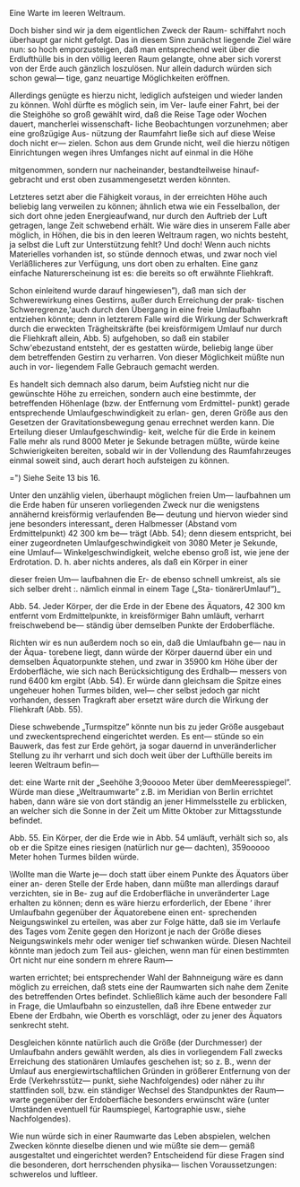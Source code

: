 Eine Warte im leeren Weltraum.

Doch bisher sind wir ja dem eigentlichen Zweck der Raum-
schiffahrt noch überhaupt gar nicht gefolgt. Das in diesem Sinn
zunächst liegende Ziel wäre nun: so hoch emporzusteigen, daß
man entsprechend weit über die Erdlufthülle bis in den völlig
leeren Raum gelangte, ohne aber sich vorerst von der Erde auch
gänzlich loszulösen. Nur allein dadurch würden sich schon gewal—
tige, ganz neuartige Möglichkeiten eröffnen.

Allerdings genügte es hierzu nicht, lediglich aufsteigen und
wieder landen zu können. Wohl dürfte es möglich sein, im Ver-
laufe einer Fahrt, bei der die Steighöhe so groß gewählt wird,
daß die Reise Tage oder Wochen dauert, mancherlei wissenschaft-
liche Beobachtungen vorzunehmen; aber eine großzügige Aus-
nützung der Raumfahrt ließe sich auf diese Weise doch nicht er—
zielen. Schon aus dem Grunde nicht, weil die hierzu nötigen
Einrichtungen wegen ihres Umfanges nicht auf einmal in die Höhe

mitgenommen, sondern nur nacheinander, bestandteilweise hinauf-
gebracht und erst oben zusammengesetzt werden könnten.

Letzteres setzt aber die Fähigkeit voraus, in der erreichten
Höhe auch beliebig lang verweilen zu können; ähnlich etwa
wie ein Fesselballon, der sich dort ohne jeden Energieaufwand,
nur durch den Auftrieb der Luft getragen, lange Zeit schwebend
erhält. Wie wäre dies in unserem Falle aber möglich, in Höhen,
die bis in den leeren Weltraum ragen, wo nichts besteht, ja
selbst die Luft zur Unterstützung fehlt? Und doch! Wenn auch
nichts Materielles vorhanden ist, so stünde dennoch etwas, und
zwar noch viel Verläßlicheres zur Verfügung, uns dort oben zu
erhalten. Eine ganz einfache Naturerscheinung ist es: die bereits
so oft erwähnte Fliehkraft.

Schon einleitend wurde darauf hingewiesen”), daß man sich der
Schwerewirkung eines Gestirns, außer durch Erreichung der prak-
tischen Schweregrenze,'auch durch den Übergang in eine freie
Umlaufbahn entziehen könnte; denn in letzterem Falle wird
die Wirkung der Schwerkraft durch die erweckten Trägheitskräfte
(bei kreisförmigem Umlauf nur durch die Fliehkraft allein, Abb. 5)
aufgehoben, so daß ein stabiler Schw'ebezustand entsteht, der
es gestatten würde, beliebig lange über dem betreffenden Gestirn
zu verharren. Von dieser Möglichkeit müßte nun auch in vor-
liegendem Falle Gebrauch gemacht werden.

Es handelt sich demnach also darum, beim Aufstieg nicht nur
die gewünschte Höhe zu erreichen, sondern auch eine bestimmte,
der betreffenden Höhenlage (bzw. der Entfernung vom Erdmittel-
punkt) gerade entsprechende Umlaufgeschwindigkeit zu erlan-
gen, deren Größe aus den Gesetzen der Gravitationsbewegung genau
errechnet werden kann. Die Erteilung dieser Umlaufgeschwindig-
keit, welche für die Erde in keinem Falle mehr als rund 8000 Meter
je Sekunde betragen müßte, würde keine Schwierigkeiten bereiten,
sobald wir in der Vollendung des Raumfahrzeuges einmal soweit
sind, auch derart hoch aufsteigen zu können.

=") Siehe Seite 13 bis 16.

Unter den unzählig vielen, überhaupt möglichen freien Um—
laufbahnen um die Erde haben für unseren vorliegenden Zweck
nur die wenigstens annähernd kreisförmig verlaufenden Be—
deutung und hiervon wieder sind jene besonders interessant„
deren Halbmesser (Abstand vom Erdmittelpunkt) 42 300 km be—
trägt (Abb. 54); denn diesem entspricht, bei einer zugeordneten
Umlaufgeschwindigkeit von 3080 Meter je Sekunde, eine Umlauf—
Winkelgeschwindigkeit, welche ebenso groß ist, wie jene der
Erdrotation. D. h. aber nichts anderes, als daß ein Körper in einer

dieser freien Um—
laufbahnen die Er-
de ebenso schnell
umkreist, als sie
sich selber dreht :.
nämlich einmal in
einem Tage („Sta-
tionärerUmlauf“)_

<bild>
<bu>Abb. 54. Jeder Körper, der die Erde in der Ebene des
Äquators, 42 300 km entfernt vom Erdmittelpunkte, in
kreisförmiger Bahn umläuft, verharrt freischwebend be—
ständig über demselben Punkte der Erdoberfläche.</bu>


Richten wir es
nun außerdem
noch so ein, daß die
Umlaufbahn ge—
nau in der Äqua-
torebene liegt,
dann würde der Körper dauernd über ein und demselben
Äquatorpunkte stehen, und zwar in 35900 km Höhe über
der Erdoberfläche, wie sich nach Berücksichtigung des Erdhalb—
messers von rund 6400 km ergibt (Abb. 54). Er würde dann
gleichsam die Spitze eines ungeheuer hohen Turmes bilden, wel—
cher selbst jedoch gar nicht vorhanden, dessen Tragkraft aber
ersetzt wäre durch die Wirkung der Fliehkraft (Abb. 55).

Diese schwebende „Turmspitze” könnte nun bis zu jeder Größe
ausgebaut und zweckentsprechend eingerichtet werden. Es ent—
stünde so ein Bauwerk, das fest zur Erde gehört, ja sogar
dauernd in unveränderlicher Stellung zu ihr verharrt und sich
doch weit über der Lufthülle bereits im leeren Weltraum befin—

det: eine Warte rnit der „Seehöhe 3;9ooooo Meter über
demMeeresspiegel”. Würde man diese „Weltraumwarte” z.B.
im Meridian von Berlin errichtet haben, dann wäre sie von dort
ständig an jener Himmelsstelle zu erblicken, an welcher sich die
Sonne in der Zeit um Mitte Oktober zur Mittagsstunde befindet.

<bild>
<bu>Abb. 55. Ein Körper, der die Erde wie in
Abb. 54 umläuft, verhält sich so, als ob er
die Spitze eines riesigen (natürlich nur ge—
dachten), 359ooooo Meter hohen
Turmes bilden würde.</bu>

\Wollte man die Warte je—
doch statt über einem Punkte
des Äquators über einer an-
deren Stelle der Erde haben,
dann müßte man allerdings
darauf verzichten, sie in Be-
zug auf die Erdoberfläche in
unveränderter Lage erhalten
zu können; denn es wäre
hierzu erforderlich, der Ebene ‘
ihrer Umlaufbahn gegenüber
der Äquatorebene einen ent-
sprechenden Neigungswinkel
zu erteilen, was aber zur Folge
hätte, daß sie im Verlaufe des
Tages vom Zenite gegen den
Horizont je nach der Größe
dieses Neigungswinkels mehr
oder weniger tief schwanken
würde. Diesen Nachteil könnte
man jedoch zum Teil aus-
gleichen, wenn man für einen
bestimmten Ort nicht nur
eine sondern m ehrere Raum—

warten errichtet; bei entsprechender Wahl der Bahnneigung wäre
es dann möglich zu erreichen, daß stets eine der Raumwarten
sich nahe dem Zenite des betreffenden Ortes befindet.
Schließlich käme auch der besondere Fall in Frage, die Umlaufbahn
so einzustellen, daß ihre Ebene entweder zur Ebene der Erdbahn,
wie Oberth es vorschlägt, oder zu jener des Äquators senkrecht steht.

Desgleichen könnte natürlich auch die Größe (der Durchmesser)
der Umlaufbahn anders gewählt werden, als dies in vorliegendem
Fall zwecks Erreichung des stationären Umlaufes geschehen ist;
so z. B., wenn der Umlauf aus energiewirtschaftlichen
Gründen in größerer Entfernung von der Erde (Verkehrsstütz—
punkt, siehe Nachfolgendes) oder näher zu ihr stattfinden soll,
bzw. ein ständiger Wechsel des Standpunktes der Raum—
warte gegenüber der Erdoberfläche besonders erwünscht wäre
(unter Umständen eventuell für Raumspiegel, Kartographie usw.,
siehe Nachfolgendes).

Wie nun würde sich in einer Raumwarte das Leben abspielen,
welchen Zwecken könnte dieselbe dienen und wie müßte sie dem—
gemäß ausgestaltet und eingerichtet werden? Entscheidend für
diese Fragen sind die besonderen, dort herrschenden physika—
lischen Voraussetzungen: schwerelos und luftleer.

